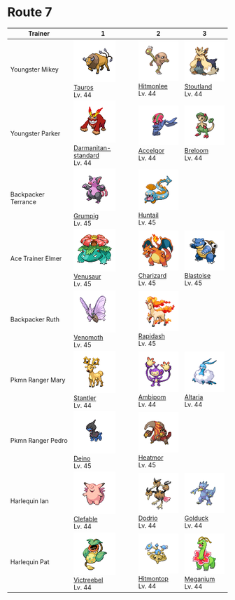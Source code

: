 # Route 7

| Trainer             | 1                                                                                                      | 2                                                                                  | 3                                                                                  |
| ------------------- | ------------------------------------------------------------------------------------------------------ | ---------------------------------------------------------------------------------- | ---------------------------------------------------------------------------------- |
| Youngster Mikey     | ![tauros](../../img/pokemon/128.png) <br/>[Tauros](/pokemon/128) <br/>Lv. 44                           | ![hitmonlee](../../img/pokemon/106.png) <br/>[Hitmonlee](/pokemon/106) <br/>Lv. 44 | ![stoutland](../../img/pokemon/508.png) <br/>[Stoutland](/pokemon/508) <br/>Lv. 44 |
| Youngster Parker    | ![darmanitan-standard](../../img/pokemon/555.png) <br/>[Darmanitan-standard](/pokemon/555) <br/>Lv. 44 | ![accelgor](../../img/pokemon/617.png) <br/>[Accelgor](/pokemon/617) <br/>Lv. 44   | ![breloom](../../img/pokemon/286.png) <br/>[Breloom](/pokemon/286) <br/>Lv. 44     |
| Backpacker Terrance | ![grumpig](../../img/pokemon/326.png) <br/>[Grumpig](/pokemon/326) <br/>Lv. 45                         | ![huntail](../../img/pokemon/367.png) <br/>[Huntail](/pokemon/367) <br/>Lv. 45     |
| Ace Trainer Elmer   | ![venusaur](../../img/pokemon/003.png) <br/>[Venusaur](/pokemon/003) <br/>Lv. 45                       | ![charizard](../../img/pokemon/006.png) <br/>[Charizard](/pokemon/006) <br/>Lv. 45 | ![blastoise](../../img/pokemon/009.png) <br/>[Blastoise](/pokemon/009) <br/>Lv. 45 |
| Backpacker Ruth     | ![venomoth](../../img/pokemon/049.png) <br/>[Venomoth](/pokemon/049) <br/>Lv. 45                       | ![rapidash](../../img/pokemon/078.png) <br/>[Rapidash](/pokemon/078) <br/>Lv. 45   |
| Pkmn Ranger Mary    | ![stantler](../../img/pokemon/234.png) <br/>[Stantler](/pokemon/234) <br/>Lv. 44                       | ![ambipom](../../img/pokemon/424.png) <br/>[Ambipom](/pokemon/424) <br/>Lv. 44     | ![altaria](../../img/pokemon/334.png) <br/>[Altaria](/pokemon/334) <br/>Lv. 44     |
| Pkmn Ranger Pedro   | ![deino](../../img/pokemon/633.png) <br/>[Deino](/pokemon/633) <br/>Lv. 45                             | ![heatmor](../../img/pokemon/631.png) <br/>[Heatmor](/pokemon/631) <br/>Lv. 45     |
| Harlequin Ian       | ![clefable](../../img/pokemon/036.png) <br/>[Clefable](/pokemon/036) <br/>Lv. 44                       | ![dodrio](../../img/pokemon/085.png) <br/>[Dodrio](/pokemon/085) <br/>Lv. 44       | ![golduck](../../img/pokemon/055.png) <br/>[Golduck](/pokemon/055) <br/>Lv. 44     |
| Harlequin Pat       | ![victreebel](../../img/pokemon/071.png) <br/>[Victreebel](/pokemon/071) <br/>Lv. 44                   | ![hitmontop](../../img/pokemon/237.png) <br/>[Hitmontop](/pokemon/237) <br/>Lv. 44 | ![meganium](../../img/pokemon/154.png) <br/>[Meganium](/pokemon/154) <br/>Lv. 44   |